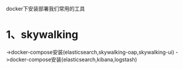 docker下安装部署我们常用的工具
# 1、skywalking
  ->docker-compose安装(elasticsearch,skywalking-oap,skywalking-ui)
  ->docker-compose安装(elasticsearch,kibana,logstash)



